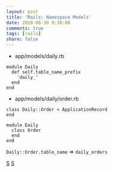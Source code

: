 ```yaml
---
layout: post
title: 'Rails: Namespace Models'
date: 2018-06-30 9:30:00
comments: true
tags: [rails]
share: false
---
```

- app/models/daily.rb

```
module Daily
  def self.table_name_prefix
    'daily_'
  end
end
```

- app/models/daily/order.rb

```
class Daily::Order < ApplicationRecord
end

module Daily
  class Order
  end
end
```

`Daily::Order.table_name` => `daily_orders`

[S](https://coderwall.com/p/2tnpfa/easily-namespace-your-rails-models)
[S](https://blog.makandra.com/2014/12/organizing-large-rails-projects-with-namespaces/)
